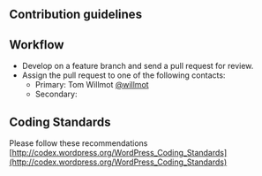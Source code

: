 ## Contribution guidelines ##

## Workflow ##

* Develop on a feature branch and send a pull request for review.
* Assign the pull request to one of the following contacts:
	* Primary: Tom Willmot [@willmot](https://github.com/willmot)
	* Secondary: 

## Coding Standards ##

Please follow these recommendations
[http://codex.wordpress.org/WordPress_Coding_Standards](http://codex.wordpress.org/WordPress_Coding_Standards)
